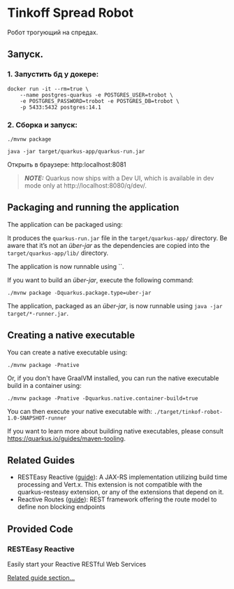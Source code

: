 # Tinkoff Spread Robot

Робот трогующий на спредах. 

## Запуск. 

### 1. Запустить бд у докере:
```shell script
docker run -it --rm=true \
    --name postgres-quarkus -e POSTGRES_USER=trobot \
    -e POSTGRES_PASSWORD=trobot -e POSTGRES_DB=trobot \
    -p 5433:5432 postgres:14.1
```
### 2. Сборка и запуск: 
```shell script
./mvnw package
```
```shell script
java -jar target/quarkus-app/quarkus-run.jar
```
Открыть в браузере: http:localhost:8081

> **_NOTE:_**  Quarkus now ships with a Dev UI, which is available in dev mode only at http://localhost:8080/q/dev/.

## Packaging and running the application

The application can be packaged using:



It produces the `quarkus-run.jar` file in the `target/quarkus-app/` directory.
Be aware that it’s not an _über-jar_ as the dependencies are copied into the `target/quarkus-app/lib/` directory.

The application is now runnable using ``.

If you want to build an _über-jar_, execute the following command:

```shell script
./mvnw package -Dquarkus.package.type=uber-jar
```

The application, packaged as an _über-jar_, is now runnable using `java -jar target/*-runner.jar`.

## Creating a native executable

You can create a native executable using:

```shell script
./mvnw package -Pnative
```

Or, if you don't have GraalVM installed, you can run the native executable build in a container using:

```shell script
./mvnw package -Pnative -Dquarkus.native.container-build=true
```

You can then execute your native executable with: `./target/tinkof-robot-1.0-SNAPSHOT-runner`

If you want to learn more about building native executables, please consult https://quarkus.io/guides/maven-tooling.

## Related Guides

- RESTEasy Reactive ([guide](https://quarkus.io/guides/resteasy-reactive)): A JAX-RS implementation utilizing build time
  processing and Vert.x. This extension is not compatible with the quarkus-resteasy extension, or any of the extensions
  that depend on it.
- Reactive Routes ([guide](https://quarkus.io/guides/reactive-routes)): REST framework offering the route model to
  define non blocking endpoints

## Provided Code

### RESTEasy Reactive

Easily start your Reactive RESTful Web Services

[Related guide section...](https://quarkus.io/guides/getting-started-reactive#reactive-jax-rs-resources)
